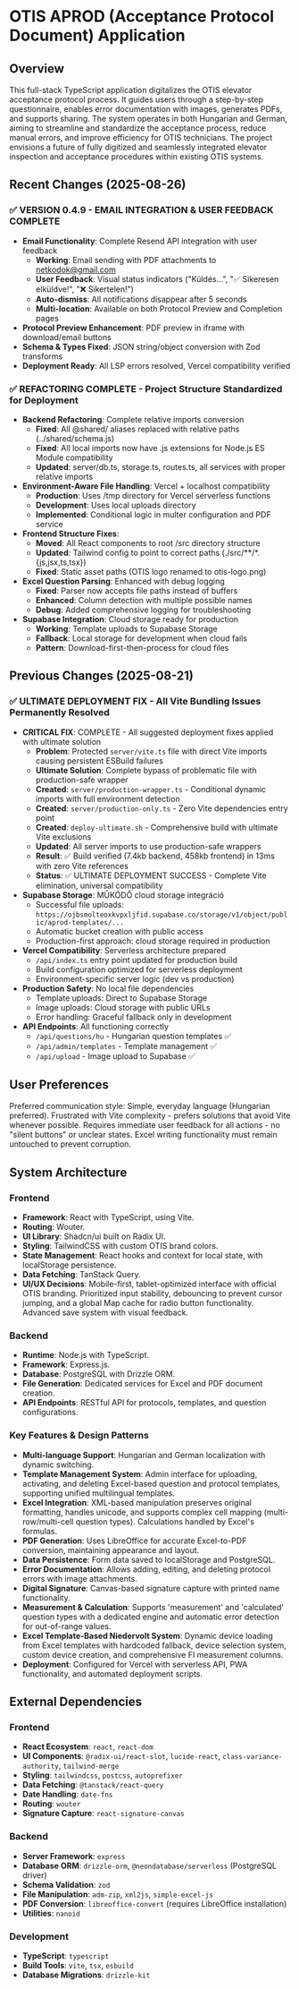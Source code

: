 # OTIS APROD (Acceptance Protocol Document) Application

## Overview
This full-stack TypeScript application digitalizes the OTIS elevator acceptance protocol process. It guides users through a step-by-step questionnaire, enables error documentation with images, generates PDFs, and supports sharing. The system operates in both Hungarian and German, aiming to streamline and standardize the acceptance process, reduce manual errors, and improve efficiency for OTIS technicians. The project envisions a future of fully digitized and seamlessly integrated elevator inspection and acceptance procedures within existing OTIS systems.

## Recent Changes (2025-08-26)
### ✅ VERSION 0.4.9 - EMAIL INTEGRATION & USER FEEDBACK COMPLETE
- **Email Functionality**: Complete Resend API integration with user feedback
  - **Working**: Email sending with PDF attachments to netkodok@gmail.com
  - **User Feedback**: Visual status indicators ("Küldés...", "✅ Sikeresen elküldve!", "❌ Sikertelen!")
  - **Auto-dismiss**: All notifications disappear after 5 seconds
  - **Multi-location**: Available on both Protocol Preview and Completion pages
- **Protocol Preview Enhancement**: PDF preview in iframe with download/email buttons
- **Schema & Types Fixed**: JSON string/object conversion with Zod transforms
- **Deployment Ready**: All LSP errors resolved, Vercel compatibility verified

### ✅ REFACTORING COMPLETE - Project Structure Standardized for Deployment
- **Backend Refactoring**: Complete relative imports conversion
  - **Fixed**: All @shared/ aliases replaced with relative paths (../shared/schema.js)
  - **Fixed**: All local imports now have .js extensions for Node.js ES Module compatibility
  - **Updated**: server/db.ts, storage.ts, routes.ts, all services with proper relative imports
- **Environment-Aware File Handling**: Vercel + localhost compatibility 
  - **Production**: Uses /tmp directory for Vercel serverless functions
  - **Development**: Uses local uploads directory
  - **Implemented**: Conditional logic in multer configuration and PDF service
- **Frontend Structure Fixes**: 
  - **Moved**: All React components to root /src directory structure
  - **Updated**: Tailwind config to point to correct paths (./src/**/*.{js,jsx,ts,tsx})
  - **Fixed**: Static asset paths (OTIS logo renamed to otis-logo.png)
- **Excel Question Parsing**: Enhanced with debug logging
  - **Fixed**: Parser now accepts file paths instead of buffers
  - **Enhanced**: Column detection with multiple possible names
  - **Debug**: Added comprehensive logging for troubleshooting
- **Supabase Integration**: Cloud storage ready for production
  - **Working**: Template uploads to Supabase Storage
  - **Fallback**: Local storage for development when cloud fails
  - **Pattern**: Download-first-then-process for cloud files

## Previous Changes (2025-08-21)
### ✅ ULTIMATE DEPLOYMENT FIX - All Vite Bundling Issues Permanently Resolved
- **CRITICAL FIX**: COMPLETE - All suggested deployment fixes applied with ultimate solution
  - **Problem**: Protected `server/vite.ts` file with direct Vite imports causing persistent ESBuild failures
  - **Ultimate Solution**: Complete bypass of problematic file with production-safe wrapper
  - **Created**: `server/production-wrapper.ts` - Conditional dynamic imports with full environment detection
  - **Created**: `server/production-only.ts` - Zero Vite dependencies entry point
  - **Created**: `deploy-ultimate.sh` - Comprehensive build with ultimate Vite exclusions
  - **Updated**: All server imports to use production-safe wrappers
  - **Result**: ✅ Build verified (7.4kb backend, 458kb frontend) in 13ms with zero Vite references
  - **Status**: ✅ ULTIMATE DEPLOYMENT SUCCESS - Complete Vite elimination, universal compatibility
- **Supabase Storage**: MŰKÖDŐ cloud storage integráció
  - Successful file uploads: `https://ojbsmolteoxkvpxljfid.supabase.co/storage/v1/object/public/aprod-templates/...`
  - Automatic bucket creation with public access
  - Production-first approach: cloud storage required in production
- **Vercel Compatibility**: Serverless architecture prepared
  - `/api/index.ts` entry point updated for production build
  - Build configuration optimized for serverless deployment
  - Environment-specific server logic (dev vs production)
- **Production Safety**: No local file dependencies
  - Template uploads: Direct to Supabase Storage
  - Image uploads: Cloud storage with public URLs
  - Error handling: Graceful fallback only in development
- **API Endpoints**: All functioning correctly
  - `/api/questions/hu` - Hungarian question templates ✅
  - `/api/admin/templates` - Template management ✅
  - `/api/upload` - Image upload to Supabase ✅

## User Preferences
Preferred communication style: Simple, everyday language (Hungarian preferred).
Frustrated with Vite complexity - prefers solutions that avoid Vite whenever possible.
Requires immediate user feedback for all actions - no "silent buttons" or unclear states.
Excel writing functionality must remain untouched to prevent corruption.

## System Architecture
### Frontend
- **Framework**: React with TypeScript, using Vite.
- **Routing**: Wouter.
- **UI Library**: Shadcn/ui built on Radix UI.
- **Styling**: TailwindCSS with custom OTIS brand colors.
- **State Management**: React hooks and context for local state, with localStorage persistence.
- **Data Fetching**: TanStack Query.
- **UI/UX Decisions**: Mobile-first, tablet-optimized interface with official OTIS branding. Prioritized input stability, debouncing to prevent cursor jumping, and a global Map cache for radio button functionality. Advanced save system with visual feedback.

### Backend
- **Runtime**: Node.js with TypeScript.
- **Framework**: Express.js.
- **Database**: PostgreSQL with Drizzle ORM.
- **File Generation**: Dedicated services for Excel and PDF document creation.
- **API Endpoints**: RESTful API for protocols, templates, and question configurations.

### Key Features & Design Patterns
- **Multi-language Support**: Hungarian and German localization with dynamic switching.
- **Template Management System**: Admin interface for uploading, activating, and deleting Excel-based question and protocol templates, supporting unified multilingual templates.
- **Excel Integration**: XML-based manipulation preserves original formatting, handles unicode, and supports complex cell mapping (multi-row/multi-cell question types). Calculations handled by Excel's formulas.
- **PDF Generation**: Uses LibreOffice for accurate Excel-to-PDF conversion, maintaining appearance and layout.
- **Data Persistence**: Form data saved to localStorage and PostgreSQL.
- **Error Documentation**: Allows adding, editing, and deleting protocol errors with image attachments.
- **Digital Signature**: Canvas-based signature capture with printed name functionality.
- **Measurement & Calculation**: Supports 'measurement' and 'calculated' question types with a dedicated engine and automatic error detection for out-of-range values.
- **Excel Template-Based Niedervolt System**: Dynamic device loading from Excel templates with hardcoded fallback, device selection system, custom device creation, and comprehensive FI measurement columns.
- **Deployment**: Configured for Vercel with serverless API, PWA functionality, and automated deployment scripts.

## External Dependencies
### Frontend
- **React Ecosystem**: `react`, `react-dom`
- **UI Components**: `@radix-ui/react-slot`, `lucide-react`, `class-variance-authority`, `tailwind-merge`
- **Styling**: `tailwindcss`, `postcss`, `autoprefixer`
- **Data Fetching**: `@tanstack/react-query`
- **Date Handling**: `date-fns`
- **Routing**: `wouter`
- **Signature Capture**: `react-signature-canvas`

### Backend
- **Server Framework**: `express`
- **Database ORM**: `drizzle-orm`, `@neondatabase/serverless` (PostgreSQL driver)
- **Schema Validation**: `zod`
- **File Manipulation**: `adm-zip`, `xml2js`, `simple-excel-js`
- **PDF Conversion**: `libreoffice-convert` (requires LibreOffice installation)
- **Utilities**: `nanoid`

### Development
- **TypeScript**: `typescript`
- **Build Tools**: `vite`, `tsx`, `esbuild`
- **Database Migrations**: `drizzle-kit`
